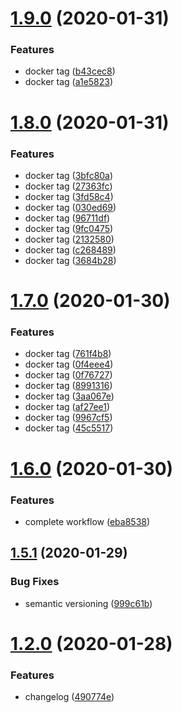 # [1.9.0](https://github.com/virtualidentityag/spring-boot-boilerplate/compare/v1.8.0...v1.9.0) (2020-01-31)


### Features

* docker tag ([b43cec8](https://github.com/virtualidentityag/spring-boot-boilerplate/commit/b43cec8c27f7b92e611131a67d9b5bb46c1c82ef))
* docker tag ([a1e5823](https://github.com/virtualidentityag/spring-boot-boilerplate/commit/a1e5823e40695fe756e7fe506370e1b1f63b863c))

# [1.8.0](https://github.com/virtualidentityag/spring-boot-boilerplate/compare/v1.7.0...v1.8.0) (2020-01-31)


### Features

* docker tag ([3bfc80a](https://github.com/virtualidentityag/spring-boot-boilerplate/commit/3bfc80a14e9c2dd0bc79d6857cc50e29f133846b))
* docker tag ([27363fc](https://github.com/virtualidentityag/spring-boot-boilerplate/commit/27363fcab1eb56a9a0e5007f0b314d8850491abb))
* docker tag ([3fd58c4](https://github.com/virtualidentityag/spring-boot-boilerplate/commit/3fd58c4ac8903570467c329231df1bc58795d55a))
* docker tag ([030ed69](https://github.com/virtualidentityag/spring-boot-boilerplate/commit/030ed6942a0a488f21a27ab7fba2beb3ca50f999))
* docker tag ([96711df](https://github.com/virtualidentityag/spring-boot-boilerplate/commit/96711df2efe254c46345bad0a49297f186316505))
* docker tag ([9fc0475](https://github.com/virtualidentityag/spring-boot-boilerplate/commit/9fc04758e5f6a1cac66c6f1f4f09a92291f664a3))
* docker tag ([2132580](https://github.com/virtualidentityag/spring-boot-boilerplate/commit/2132580cca0b5751c116507d611ec55c97cbfa2a))
* docker tag ([c268489](https://github.com/virtualidentityag/spring-boot-boilerplate/commit/c26848931e1f40aa56d53d5bbaefc37cd326eb3c))
* docker tag ([3684b28](https://github.com/virtualidentityag/spring-boot-boilerplate/commit/3684b288a52fbd310eb0566ad825f90e5b14c7c9))

# [1.7.0](https://github.com/virtualidentityag/spring-boot-boilerplate/compare/v1.6.0...v1.7.0) (2020-01-30)


### Features

* docker tag ([761f4b8](https://github.com/virtualidentityag/spring-boot-boilerplate/commit/761f4b829df40e27ac27029c7d4ca5222ae2e1c3))
* docker tag ([0f4eee4](https://github.com/virtualidentityag/spring-boot-boilerplate/commit/0f4eee42b765ec8f9fc403acac04584cb29ca6af))
* docker tag ([0f76727](https://github.com/virtualidentityag/spring-boot-boilerplate/commit/0f767276de758880b89257ac2b8bfb0dc397548a))
* docker tag ([8991316](https://github.com/virtualidentityag/spring-boot-boilerplate/commit/8991316f85231dc0ec95c2a44b55d48d47e61162))
* docker tag ([3aa067e](https://github.com/virtualidentityag/spring-boot-boilerplate/commit/3aa067e7de3e5779e0461ffd5e1d73f64aab9c0e))
* docker tag ([af27ee1](https://github.com/virtualidentityag/spring-boot-boilerplate/commit/af27ee1780924b226f40c3ecadaf3e8e71711918))
* docker tag ([9967cf5](https://github.com/virtualidentityag/spring-boot-boilerplate/commit/9967cf5c2b2459a346768773ac85314938b6de0d))
* docker tag ([45c5517](https://github.com/virtualidentityag/spring-boot-boilerplate/commit/45c5517f535d81fa71ae1bcee1c8fdc247d6183d))

# [1.6.0](https://github.com/virtualidentityag/spring-boot-boilerplate/compare/v1.5.1...v1.6.0) (2020-01-30)


### Features

* complete workflow ([eba8538](https://github.com/virtualidentityag/spring-boot-boilerplate/commit/eba8538ea10babc2769167ea3a7a7b3d368d9532))

## [1.5.1](https://github.com/virtualidentityag/spring-boot-boilerplate/compare/v1.5.0...v1.5.1) (2020-01-29)


### Bug Fixes

* semantic versioning ([999c61b](https://github.com/virtualidentityag/spring-boot-boilerplate/commit/999c61b977be9b86daaa701a6fcaef33475e326a))

# [1.2.0](https://github.com/virtualidentityag/spring-boot-boilerplate/compare/v1.1.0...v1.2.0) (2020-01-28)


### Features

* changelog ([490774e](https://github.com/virtualidentityag/spring-boot-boilerplate/commit/490774e2aad95847327f38c36cb047aebd3a76b1))
